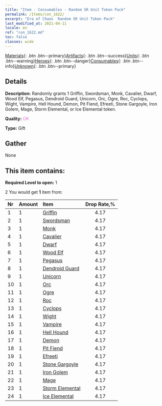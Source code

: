 ```yaml
---
title: "Item - Consumables - Random SR Unit Token Pack"
permalink: /Items/con_1622/
excerpt: "Era of Chaos  Random SR Unit Token Pack"
last_modified_at: 2021-04-11
locale: en
ref: "con_1622.md"
toc: false
classes: wide
---
```

 [Materials](/Items/){: .btn .btn--primary}[Artifacts](/Items/Artifacts/){: .btn .btn--success}[Units](/Items/Units/){: .btn .btn--warning}[Heroes](/Items/Heroes/){: .btn .btn--danger}[Consumables](/Items/Consumables/){: .btn .btn--info}[Unknown](/Items/Unknown/){: .btn .btn--primary}

## Details
 **Description:** Randomly grants 1 Griffin, Swordsman, Monk, Cavalier, Dwarf, Wood Elf, Pegasus, Dendroid Guard, Unicorn, Orc, Ogre, Roc, Cyclops, Wight, Vampire, Hell Hound, Demon, Pit Fiend, Efreeti, Stone Gargoyle, Iron Golem, Mage, Storm Elemental, or Ice Elemental token.

 **Quality:** <span style="color: #DA70D6">OK</span>

 **Type:** Gift

## Gather

  None

## This item contains:

 **Required Level to open:** 1

 2 You would get **1** item  from:

  | Nr | Amount |     Item    | Drop Rate,% |
  |:---|:-------|:------------|:---------:|
  | 1 | 1 | [Griffin](/Items/unt_192/) | 4.17 | 
  | 2 | 1 | [Swordsman](/Items/unt_193/) | 4.17 | 
  | 3 | 1 | [Monk](/Items/unt_194/) | 4.17 | 
  | 4 | 1 | [Cavalier ](/Items/unt_195/) | 4.17 | 
  | 5 | 1 | [Dwarf](/Items/unt_200/) | 4.17 | 
  | 6 | 1 | [Wood Elf](/Items/unt_201/) | 4.17 | 
  | 7 | 1 | [Pegasus](/Items/unt_202/) | 4.17 | 
  | 8 | 1 | [Dendroid Guard](/Items/unt_203/) | 4.17 | 
  | 9 | 1 | [Unicorn](/Items/unt_204/) | 4.17 | 
  | 10 | 1 | [Orc](/Items/unt_219/) | 4.17 | 
  | 11 | 1 | [Ogre](/Items/unt_220/) | 4.17 | 
  | 12 | 1 | [Roc](/Items/unt_221/) | 4.17 | 
  | 13 | 1 | [Cyclops](/Items/unt_222/) | 4.17 | 
  | 14 | 1 | [Wight](/Items/unt_210/) | 4.17 | 
  | 15 | 1 | [Vampire](/Items/unt_211/) | 4.17 | 
  | 16 | 1 | [Hell Hound](/Items/unt_228/) | 4.17 | 
  | 17 | 1 | [Demon](/Items/unt_229/) | 4.17 | 
  | 18 | 1 | [Pit Fiend](/Items/unt_230/) | 4.17 | 
  | 19 | 1 | [Efreeti](/Items/unt_231/) | 4.17 | 
  | 20 | 1 | [Stone Gargoyle](/Items/unt_236/) | 4.17 | 
  | 21 | 1 | [Iron Golem](/Items/unt_237/) | 4.17 | 
  | 22 | 1 | [Mage](/Items/unt_238/) | 4.17 | 
  | 23 | 1 | [Storm Elemental](/Items/unt_263/) | 4.17 | 
  | 24 | 1 | [Ice Elemental](/Items/unt_264/) | 4.17 | 

